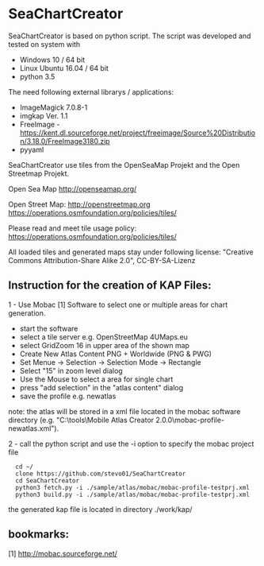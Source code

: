 # SeaChartCreator

SeaChartCreator is based on python script. The script was developed and tested on system with
- Windows 10 / 64 bit
- Linux Ubuntu 16.04 / 64 bit 
- python 3.5

The need following external librarys / applications:
- ImageMagick 7.0.8-1
- imgkap Ver. 1.1
- FreeImage - https://kent.dl.sourceforge.net/project/freeimage/Source%20Distribution/3.18.0/FreeImage3180.zip
- pyyaml

SeaChartCreator use tiles from the OpenSeaMap Projekt and the Open Streetmap Projekt.

Open Sea Map
     http://openseamap.org/

Open Street Map:
     http://openstreetmap.org
     https://operations.osmfoundation.org/policies/tiles/

Please read and meet tile usage policy: 
     https://operations.osmfoundation.org/policies/tiles/

All loaded tiles and generated maps stay under following license:
"Creative Commons Attribution-Share Alike 2.0", CC-BY-SA-Lizenz

## Instruction for the creation of KAP Files:
1 - Use Mobac [1] Software to select one or multiple areas for chart generation.
* start the software
* select a tile server e.g. OpenStreetMap 4UMaps.eu
* select GridZoom 16 in upper area of the shown map
* Create New Atlas Content PNG + Worldwide (PNG & PWG)
* Set Menue -> Selection -> Selection Mode -> Rectangle
* Select "15" in zoom level dialog
* Use the Mouse to select a area for single chart
* press "add selection" in the "atlas content" dialog
* save the profile e.g. newatlas 
   
note: the atlas will be stored in a xml file located in the mobac software directory (e.g. "C:\tools\Mobile Atlas Creator 2.0.0\mobac-profile-newatlas.xml"). 
    
2 - call the python script and use the -i option to specify the mobac project file
```
  cd ~/
  clone https://github.com/stevo01/SeaChartCreator
  cd SeaChartCreator
  python3 fetch.py -i ./sample/atlas/mobac/mobac-profile-testprj.xml 
  python3 build.py -i ./sample/atlas/mobac/mobac-profile-testprj.xml 
```
the generated kap file is located in directory ./work/kap/

## bookmarks:
[1] http://mobac.sourceforge.net/

